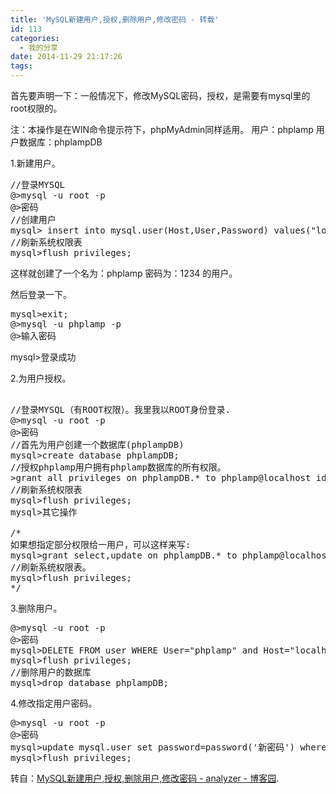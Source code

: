 ```yaml
---
title: 'MySQL新建用户,授权,删除用户,修改密码 - 转载'
id: 113
categories:
  - 我的分享
date: 2014-11-29 21:17:26
tags:
---
```


首先要声明一下：一般情况下，修改MySQL密码，授权，是需要有mysql里的root权限的。

注：本操作是在WIN命令提示符下，phpMyAdmin同样适用。
    用户：phplamp  用户数据库：phplampDB

1.新建用户。
<pre lang="mysql" line="1" escaped="true">
//登录MYSQL
@>mysql -u root -p
@>密码
//创建用户
mysql> insert into mysql.user(Host,User,Password) values("localhost","phplamp",password("1234"));
//刷新系统权限表
mysql>flush privileges;
</pre>

这样就创建了一个名为：phplamp  密码为：1234  的用户。

然后登录一下。
<pre lang="sql" line="1" escaped="true">
mysql>exit;
@>mysql -u phplamp -p
@>输入密码
</pre>
mysql>登录成功

2.为用户授权。
<pre lang="sql" line="1" escaped="true">

//登录MYSQL（有ROOT权限）。我里我以ROOT身份登录.
@>mysql -u root -p
@>密码
//首先为用户创建一个数据库(phplampDB)
mysql>create database phplampDB;
//授权phplamp用户拥有phplamp数据库的所有权限。
>grant all privileges on phplampDB.* to phplamp@localhost identified by '1234';
//刷新系统权限表
mysql>flush privileges;
mysql>其它操作

/*
如果想指定部分权限给一用户，可以这样来写:
mysql>grant select,update on phplampDB.* to phplamp@localhost identified by '1234';
//刷新系统权限表。
mysql>flush privileges;
*/
</pre>

3.删除用户。
<pre lang="sql" line="1" escaped="true">
@>mysql -u root -p
@>密码
mysql>DELETE FROM user WHERE User="phplamp" and Host="localhost";
mysql>flush privileges;
//删除用户的数据库
mysql>drop database phplampDB;
</pre>
4.修改指定用户密码。
<pre lang="sql" line="1" escaped="true">
@>mysql -u root -p
@>密码
mysql>update mysql.user set password=password('新密码') where User="phplamp" and Host="localhost";
mysql>flush privileges; 
</pre>

转自：[MySQL新建用户,授权,删除用户,修改密码 - analyzer - 博客园](http://www.cnblogs.com/analyzer/articles/1045072.html).